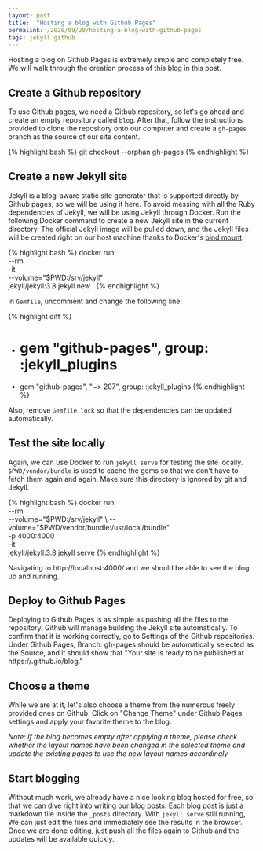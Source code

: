 ```yaml
---
layout: post
title:  "Hosting a blog with Github Pages"
permalink: /2020/09/20/hosting-a-blog-with-github-pages
tags: jekyll github
---
```


Hosting a blog on Github Pages is extremely simple and completely free. We will 
walk through the creation process of this blog in this post.

## Create a Github repository

To use Github pages, we need a Gitbub repository, so let's go ahead and create
an empty repository called `blog`. After that, follow the instructions provided
to clone the repository onto our computer and create a `gh-pages` branch as the
source of our site content.

{% highlight bash %}
git checkout --orphan gh-pages
{% endhighlight %}

## Create a new Jekyll site

Jekyll is a blog-aware static site generator that is supported directly by
Github pages, so we will be using it here. To avoid messing with all the Ruby
dependencies of Jekyll, we will be using Jekyll through Docker. Run the
following Docker command to create a new Jekyll site in the current directory.
The official Jekyll image will be pulled down, and the Jekyll files will be
created right on our host machine thanks to Docker's [bind mount][bind-mount].

{% highlight bash %}
docker run \
  --rm \
  -it \
  --volume="$PWD:/srv/jekyll" \
  jekyll/jekyll:3.8 jekyll new .
{% endhighlight %}

In `Gemfile`, uncomment and change the following line:

{% highlight diff %}
- # gem "github-pages", group: :jekyll_plugins
+ gem "github-pages", "~> 207", group: :jekyll_plugins
{% endhighlight %}

Also, remove `Gemfile.lock` so that the dependencies can be updated
automatically.

## Test the site locally

Again, we can use Docker to run `jekyll serve` for testing the site locally.
`$PWD/vendor/bundle` is used to cache the gems so that we don't have to fetch
them again and again. Make sure this directory is ignored by git and Jekyll.

{% highlight bash %}
docker run \
  --rm \
  --volume="$PWD:/srv/jekyll" \
  --volume="$PWD/vendor/bundle:/usr/local/bundle" \
  -p 4000:4000 \
  -it \
  jekyll/jekyll:3.8 jekyll serve
{% endhighlight %}

Navigating to http://localhost:4000/ and we should be able to see the blog up
and running.

## Deploy to Github Pages

Deploying to Github Pages is as simple as pushing all the files to the
repository. Github will manage building the Jekyll site automatically.
To confirm that it is working correctly, go to Settings of the Github
repositories. Under Github Pages, Branch: gh-pages should be automatically
selected as the Source, and it should show that "Your site is ready to be
published at https://<username>.github.io/blog." 

## Choose a theme

While we are at it, let's also choose a theme from the numerous freely provided
ones on Github. Click on "Change Theme" under Github Pages settings and apply
your favorite theme to the blog.

*Note: If the blog becomes empty after applying a theme, please check whether
the layout names have been changed in the selected theme and update the existing
pages to use the new layout names accordingly*

## Start blogging

Without much work, we already have a nice looking blog hosted for free, so that
we can dive right into writing our blog posts. Each blog post is just a markdown
file inside the `_posts` directory. With `jekyll serve` still running, We can just
edit the files and immediately see the results in the browser. Once we are done
editing, just push all the files again to Github and the updates will be available
quickly.

[bind-mount]: https://docs.docker.com/storage/bind-mounts/
